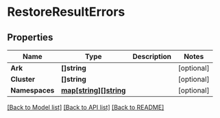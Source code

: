 # RestoreResultErrors

## Properties

Name | Type | Description | Notes
------------ | ------------- | ------------- | -------------
**Ark** | **[]string** |  | [optional] 
**Cluster** | **[]string** |  | [optional] 
**Namespaces** | [**map[string][]string**](array.md) |  | [optional] 

[[Back to Model list]](../README.md#documentation-for-models) [[Back to API list]](../README.md#documentation-for-api-endpoints) [[Back to README]](../README.md)


